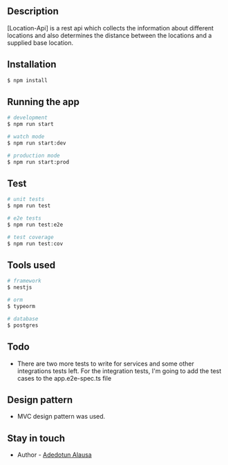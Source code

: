 ## Description

[Location-Api] is a rest api which collects the information about different locations and also determines the distance between the locations and a supplied base location.

## Installation

```bash
$ npm install
```

## Running the app

```bash
# development
$ npm run start

# watch mode
$ npm run start:dev

# production mode
$ npm run start:prod
```

## Test

```bash
# unit tests
$ npm run test

# e2e tests
$ npm run test:e2e

# test coverage
$ npm run test:cov
```


## Tools used

```bash
# framework
$ nestjs

# orm
$ typeorm

# database
$ postgres
```


## Todo

- There are two more tests to write for services and some other integrations tests left. For the integration tests, I'm going to add the test cases to the app.e2e-spec.ts file

## Design pattern

- MVC design pattern was used.

## Stay in touch

- Author - [Adedotun Alausa](https://adedotunalausa.com)
